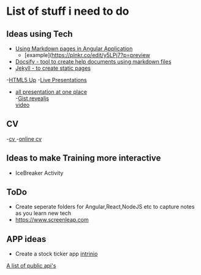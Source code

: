 # List of stuff i need to do

## Ideas using Tech
- [Using Markdown pages in Angular Application](https://jfcere.github.io/ngx-markdown/)
  - [example](https://plnkr.co/edit/y5LPj7?p=preview
- [Docsify - tool to create help documents using markdown files](https://docsify.js.org/#/)
- [Jekyll - to create static pages ](https://jekyllrb.com/docs/structure/)

-[HTML5 Up](https://html5up.net/)
-[Live Presentations](revealjs)
  - [all presentation at one place](https://webjeda.com/slides/)	
-[Gist revealjs](http://gist-reveal.it/#/kubernetes)  
[video](https://www.youtube.com/watch?v=6Spfq_fcTTE)
## CV
-[cv ](https://blackcurrant.jekyll-themes.com/)
-[online cv](https://github.com/Redgadget)

## Ideas to make Training more interactive
- IceBreaker Activity


## ToDo
- Create seperate folders for Angular,React,NodeJS etc to capture notes as you learn new tech
- https://www.screenleap.com


## APP ideas
- Create a stock ticker app 
[intrinio](https://docs.intrinio.com/tutorial/web_api)


[A list of public api's](https://github.com/toddmotto/public-apis)
